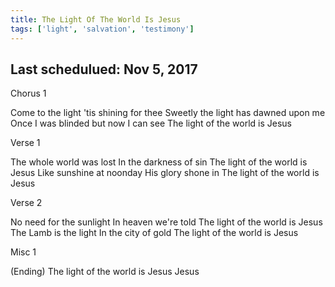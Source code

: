 ```yaml
---
title: The Light Of The World Is Jesus
tags: ['light', 'salvation', 'testimony']
---
```


## Last schedulued: Nov 5, 2017          

Chorus 1

Come to the light 'tis shining for thee
Sweetly the light has dawned upon me
Once I was blinded but now I can see
The light of the world is Jesus

Verse 1

The whole world was lost
In the darkness of sin
The light of the world is Jesus
Like sunshine at noonday
His glory shone in
The light of the world is Jesus

Verse 2

No need for the sunlight
In heaven we're told
The light of the world is Jesus
The Lamb is the light
In the city of gold
The light of the world is Jesus

Misc 1

(Ending)
The light of the world is Jesus Jesus
